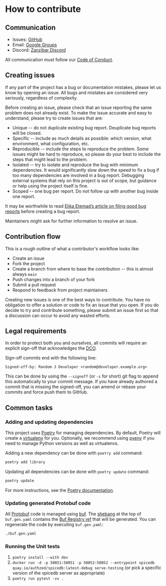 # How to contribute

## Communication

- Issues: [GitHub](https://github.com/authzed/authzed-py/issues)
- Email: [Google Groups](https://groups.google.com/g/authzed-oss)
- Discord: [Zanzibar Discord](https://discord.gg/jTysUaxXzM)

All communication must follow our [Code of Conduct].

[Code of Conduct]: CODE-OF-CONDUCT.md

## Creating issues

If any part of the project has a bug or documentation mistakes, please let us know by opening an issue.
All bugs and mistakes are considered very seriously, regardless of complexity.

Before creating an issue, please check that an issue reporting the same problem does not already exist.
To make the issue accurate and easy to understand, please try to create issues that are:

- Unique -- do not duplicate existing bug report.
  Deuplicate bug reports will be closed.
- Specific -- include as much details as possible: which version, what environment, what configuration, etc.
- Reproducible -- include the steps to reproduce the problem.
  Some issues might be hard to reproduce, so please do your best to include the steps that might lead to the problem.
- Isolated -- try to isolate and reproduce the bug with minimum dependencies.
  It would significantly slow down the speed to fix a bug if too many dependencies are involved in a bug report.
  Debugging external systems that rely on this project is out of scope, but guidance or help using the project itself is fine.
- Scoped -- one bug per report.
  Do not follow up with another bug inside one report.

It may be worthwhile to read [Elika Etemad’s article on filing good bug reports][filing-good-bugs] before creating a bug report.

Maintainers might ask for further information to resolve an issue.

[filing-good-bugs]: http://fantasai.inkedblade.net/style/talks/filing-good-bugs/

## Contribution flow

This is a rough outline of what a contributor's workflow looks like:

- Create an issue
- Fork the project
- Create a branch from where to base the contribution -- this is almost always `main`
- Push changes into a branch of your fork
- Submit a pull request
- Respond to feedback from project maintainers

Creating new issues is one of the best ways to contribute.
You have no obligation to offer a solution or code to fix an issue that you open.
If you do decide to try and contribute something, please submit an issue first so that a discussion can occur to avoid any wasted efforts.

## Legal requirements

In order to protect both you and ourselves, all commits will require an explicit sign-off that acknowledges the [DCO].

Sign-off commits end with the following line:

```
Signed-off-by: Random J Developer <random@developer.example.org>
```

This can be done by using the `--signoff` (or `-s` for short) git flag to append this automatically to your commit message.
If you have already authored a commit that is missing the signed-off, you can amend or rebase your commits and force push them to GitHub.

[DCO]: /DCO

## Common tasks

### Adding and updating dependencies

This project uses [Poetry] for managing dependencies.
By default, Poetry will create a [virtualenv] for you.
Optionally, we recommend using [pyenv] if you need to manage Python versions as well as virtualenvs.

Adding a new dependency can be done with `poetry add` command:

```sh
poetry add library
```

Updating all dependencies can be done with `poetry update` command:

```sh
poetry update
```

For more instructions, see the [Poetry documentation].

[poetry]: https://python-poetry.org
[virtualenv]: https://virtualenv.pypa.io/en/latest/
[pyenv]: https://github.com/pyenv/pyenv
[poetry documentation]: https://python-poetry.org/docs/cli

### Updating generated Protobuf code

All [Protobuf] code is managed using [buf].
The [shebang] at the top of `buf.gen.yaml` contains the [Buf Registry ref] that will be generated.
You can regenerate the code by executing `buf.gen.yaml`:

[Protobuf]: https://developers.google.com/protocol-buffers/
[buf]: https://docs.buf.build/installation
[shebang]: https://en.wikipedia.org/wiki/Shebang_(Unix)
[Buf Registry ref]: https://buf.build/authzed/api/history

```sh
./buf.gen.yaml
```

### Running the Unit tests

1. `poetry install --with dev`
1. `docker run -d -p 50051:50051 -p 50052:50052 --entrypoint spicedb quay.io/authzed/spicedb:latest-debug serve-testing` (or pick a specific version of the spicedb server as appropriate)
1. `poetry run pytest -vv .`
